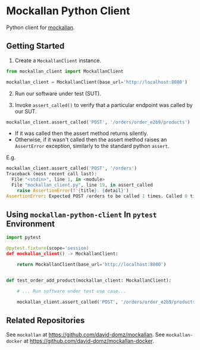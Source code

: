 # Mockallan Python Client

Python client for [mockallan](https://github.com/david-domz/mockallan).

## Getting Started

1. Create a `MockallanClient` instance.


```python
from mockallan_client import MockallanClient

mockallan_client = MockallanClient(base_url='http://localhost:8080')

```

2. Run our software under test (SUT).
   

3. Invoke `assert_called()` to verify that a particular endpoint was called by our SUT.

```python
mockallan_client.assert_called('POST', '/orders/order_e2b9/products')
```

- If it was called then the assert method returns silently.
- Otherwise, if it wasn't called then the assert method raises an `AssertError` exception, similarly to the standard python `assert`.

E.g.
```python
mockallan_client.assert_called('POST', '/orders')
Traceback (most recent call last):
  File "<stdin>", line 1, in <module>
  File "mockallan_client.py", line 19, in assert_called
    raise AssertionError(f'{title}. {detail}')
AssertionError: Expected POST /orders to be called 1 times. Called 0 times.

```

## Using `mockallan-python-client` In `pytest` Environment

```python
import pytest

@pytest.fixture(scope='session)
def mockallan_client() -> MockallanClient:

    return MockallanClient(base_url='http://localhost:8080')


def test_order_add_product(mockallan_client: MockallanClient):

    # ... Run software under test use case...

    mockallan_client.assert_called('POST', '/orders/order_e2b9/products')
```

## Related Repositories

See `mockallan` at https://github.com/david-domz/mockallan.
See `mockallan-docker` at https://github.com/david-domz/mockallan-docker.

